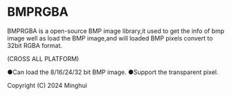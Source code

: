 # BMPRGBA
BMPRGBA is a open-source BMP image library,it used to get the info of bmp image well as load the BMP image,and will loaded BMP pixels convert to 32bit RGBA format.

(CROSS ALL PLATFORM)

●Can load the 8/16/24/32 bit BMP image.
●Support the transparent pixel.



Copyright (C) 2024 Minghui
